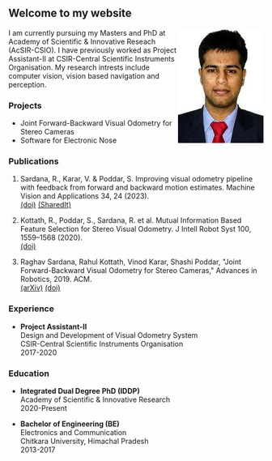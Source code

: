 ## Welcome to my website
<img align="right" src="imgs/raghav.jpeg">

I am currently pursuing my Masters and PhD at Academy of Scientific & Innovative Reseach (AcSIR-CSIO). I have previously worked as Project Assistant-II at CSIR-Central Scientific Instruments Organisation. My research intrests include computer vision, vision based navigation and perception.

### Projects

* Joint Forward-Backward Visual Odometry for Stereo Cameras
* Software for Electronic Nose

### Publications
1. Sardana, R., Karar, V. & Poddar, S. Improving visual odometry pipeline with feedback from forward and backward motion estimates. Machine Vision and Applications 34, 24 (2023).<br/>
[(doi)](https://doi.org/10.1007/s00138-023-01370-w)
[(SharedIt)](https://rdcu.be/c4jIK)

2. Kottath, R., Poddar, S., Sardana, R. et al. Mutual Information Based Feature Selection for Stereo Visual Odometry. J Intell Robot Syst 100, 1559–1568 (2020).<br/>
[(doi)](https://doi.org/10.1007/s10846-020-01206-z)

3. Raghav Sardana, Rahul Kottath, Vinod Karar, Shashi Poddar, "Joint Forward-Backward Visual Odometry for Stereo Cameras," Advances in Robotics, 2019. ACM.<br/>
[(arXiv)](https://arxiv.org/abs/1912.10293)
[(doi)](https://doi.org/10.1145/3352593.3352651)

### Experience

* __Project Assistant-II__<br/>
Design and Development of Visual Odometry System<br/>
CSIR-Central Scientific Instruments Organisation<br/>
2017-2020<br/>

### Education

* __Integrated Dual Degree PhD (IDDP)__<br/>
Academy of Scientific & Innovative Research<br/>
2020-Present<br/>

* __Bachelor of Engineering (BE)__<br/>
Electronics and Communication<br/>
Chitkara University, Himachal Pradesh<br/>
2013-2017
